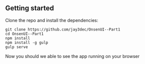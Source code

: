 ## Getting started
Clone the repo and install the dependencies:
```
git clone https://github.com/jay3dec/OnsenUI--Part1
cd OnsenUI--Part1
npm install
npm install -g gulp
gulp serve
```
Now you should we able to see the app running on your browser
